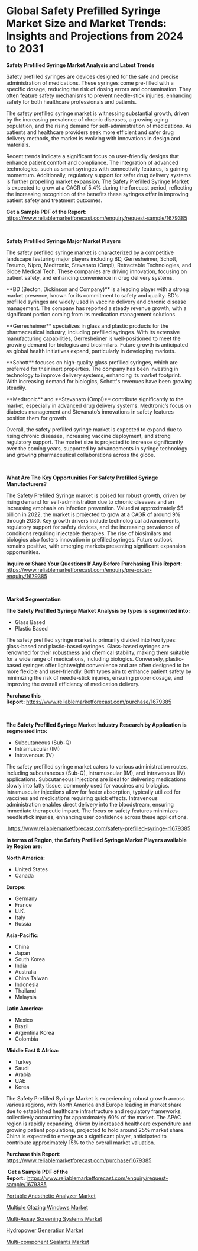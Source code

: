 <p><h1>Global Safety Prefilled Syringe Market Size and Market Trends: Insights and Projections from 2024 to 2031</h1></p><p><strong>Safety Prefilled Syringe Market Analysis and Latest Trends</strong></p>
<p><p>Safety prefilled syringes are devices designed for the safe and precise administration of medications. These syringes come pre-filled with a specific dosage, reducing the risk of dosing errors and contamination. They often feature safety mechanisms to prevent needle-stick injuries, enhancing safety for both healthcare professionals and patients. </p><p>The safety prefilled syringe market is witnessing substantial growth, driven by the increasing prevalence of chronic diseases, a growing aging population, and the rising demand for self-administration of medications. As patients and healthcare providers seek more efficient and safer drug delivery methods, the market is evolving with innovations in design and materials.</p><p>Recent trends indicate a significant focus on user-friendly designs that enhance patient comfort and compliance. The integration of advanced technologies, such as smart syringes with connectivity features, is gaining momentum. Additionally, regulatory support for safer drug delivery systems is further propelling market expansion. The Safety Prefilled Syringe Market is expected to grow at a CAGR of 5.4% during the forecast period, reflecting the increasing recognition of the benefits these syringes offer in improving patient safety and treatment outcomes.</p></p>
<p><strong>Get a Sample PDF of the Report:&nbsp;</strong> <a href="https://www.reliablemarketforecast.com/enquiry/request-sample/1679385?utm_campaign=1178&utm_medium=2&utm_source=Github&utm_content=ia&utm_term=14102024&utm_id=safety-prefilled-syringe">https://www.reliablemarketforecast.com/enquiry/request-sample/1679385</a></p>
<p>&nbsp;</p>
<p><strong>Safety Prefilled Syringe Major Market Players</strong></p>
<p><p>The safety prefilled syringe market is characterized by a competitive landscape featuring major players including BD, Gerresheimer, Schott, Treumo, Nipro, Medtronic, Stevanato (Ompi), Retractable Technologies, and Globe Medical Tech. These companies are driving innovation, focusing on patient safety, and enhancing convenience in drug delivery systems.</p><p>**BD (Becton, Dickinson and Company)** is a leading player with a strong market presence, known for its commitment to safety and quality. BD's prefilled syringes are widely used in vaccine delivery and chronic disease management. The company has reported a steady revenue growth, with a significant portion coming from its medication management solutions.</p><p>**Gerresheimer** specializes in glass and plastic products for the pharmaceutical industry, including prefilled syringes. With its extensive manufacturing capabilities, Gerresheimer is well-positioned to meet the growing demand for biologics and biosimilars. Future growth is anticipated as global health initiatives expand, particularly in developing markets.</p><p>**Schott** focuses on high-quality glass prefilled syringes, which are preferred for their inert properties. The company has been investing in technology to improve delivery systems, enhancing its market footprint. With increasing demand for biologics, Schott's revenues have been growing steadily.</p><p>**Medtronic** and **Stevanato (Ompi)** contribute significantly to the market, especially in advanced drug delivery systems. Medtronic’s focus on diabetes management and Stevanato’s innovations in safety features position them for growth.</p><p>Overall, the safety prefilled syringe market is expected to expand due to rising chronic diseases, increasing vaccine deployment, and strong regulatory support. The market size is projected to increase significantly over the coming years, supported by advancements in syringe technology and growing pharmaceutical collaborations across the globe.</p></p>
<p>&nbsp;</p>
<p><strong>What Are The Key Opportunities For Safety Prefilled Syringe Manufacturers?</strong></p>
<p><p>The Safety Prefilled Syringe market is poised for robust growth, driven by rising demand for self-administration due to chronic diseases and an increasing emphasis on infection prevention. Valued at approximately $5 billion in 2022, the market is projected to grow at a CAGR of around 9% through 2030. Key growth drivers include technological advancements, regulatory support for safety devices, and the increasing prevalence of conditions requiring injectable therapies. The rise of biosimilars and biologics also fosters innovation in prefilled syringes. Future outlook remains positive, with emerging markets presenting significant expansion opportunities.</p></p>
<p><strong>Inquire or Share Your Questions If Any Before Purchasing This Report:</strong> <a href="https://www.reliablemarketforecast.com/enquiry/pre-order-enquiry/1679385?utm_campaign=1178&utm_medium=2&utm_source=Github&utm_content=ia&utm_term=14102024&utm_id=safety-prefilled-syringe">https://www.reliablemarketforecast.com/enquiry/pre-order-enquiry/1679385</a></p>
<p>&nbsp;</p>
<p><strong>Market Segmentation</strong></p>
<p><strong>The Safety Prefilled Syringe Market Analysis by types is segmented into:</strong></p>
<p><ul><li>Glass Based</li><li>Plastic Based</li></ul></p>
<p><p>The safety prefilled syringe market is primarily divided into two types: glass-based and plastic-based syringes. Glass-based syringes are renowned for their robustness and chemical stability, making them suitable for a wide range of medications, including biologics. Conversely, plastic-based syringes offer lightweight convenience and are often designed to be more flexible and user-friendly. Both types aim to enhance patient safety by minimizing the risk of needle-stick injuries, ensuring proper dosage, and improving the overall efficiency of medication delivery.</p></p>
<p><strong>Purchase this Report:&nbsp;</strong><a href="https://www.reliablemarketforecast.com/purchase/1679385?utm_campaign=1178&utm_medium=2&utm_source=Github&utm_content=ia&utm_term=14102024&utm_id=safety-prefilled-syringe">https://www.reliablemarketforecast.com/purchase/1679385</a></p>
<p>&nbsp;</p>
<p><strong>The Safety Prefilled Syringe Market Industry Research by Application is segmented into:</strong></p>
<p><ul><li>Subcutaneous (Sub-Q)</li><li>Intramuscular (IM)</li><li>Intravenous (IV)</li></ul></p>
<p><p>The safety prefilled syringe market caters to various administration routes, including subcutaneous (Sub-Q), intramuscular (IM), and intravenous (IV) applications. Subcutaneous injections are ideal for delivering medications slowly into fatty tissue, commonly used for vaccines and biologics. Intramuscular injections allow for faster absorption, typically utilized for vaccines and medications requiring quick effects. Intravenous administration enables direct delivery into the bloodstream, ensuring immediate therapeutic impact. The focus on safety features minimizes needlestick injuries, enhancing user confidence across these applications.</p></p>
<p><a href="https://www.reliablemarketforecast.com/safety-prefilled-syringe-r1679385?utm_campaign=1178&utm_medium=2&utm_source=Github&utm_content=ia&utm_term=14102024&utm_id=safety-prefilled-syringe">&nbsp;https://www.reliablemarketforecast.com/safety-prefilled-syringe-r1679385</a></p>
<p><strong>In terms of Region, the Safety Prefilled Syringe Market Players available by Region are:</strong></p>
<p>
    <p> <strong> North America: </strong>
        <ul>
            <li>United States</li>
            <li>Canada</li>
        </ul>
        </p> 
    <p> <strong> Europe: </strong>
        <ul>
            <li>Germany</li>
            <li>France</li>
            <li>U.K.</li>
            <li>Italy</li>
            <li>Russia</li>
        </ul>
        </p> 
    <p> <strong> Asia-Pacific: </strong>
        <ul>
            <li>China</li>
            <li>Japan</li>
            <li>South Korea</li>
            <li>India</li>
            <li>Australia</li>
            <li>China Taiwan</li>
            <li>Indonesia</li>
            <li>Thailand</li>
            <li>Malaysia</li>
        </ul>
        </p> 
    <p> <strong> Latin America: </strong>
        <ul>
            <li>Mexico</li>
            <li>Brazil</li>
            <li>Argentina Korea</li>
            <li>Colombia</li>
        </ul>
        </p> 
    <p> <strong> Middle East & Africa: </strong>
        <ul>
            <li>Turkey</li>
            <li>Saudi</li>
            <li>Arabia</li>
            <li>UAE</li>
            <li>Korea</li>
        </ul>
    </p>
    </p>
<p><p>The Safety Prefilled Syringe Market is experiencing robust growth across various regions, with North America and Europe leading in market share due to established healthcare infrastructure and regulatory frameworks, collectively accounting for approximately 60% of the market. The APAC region is rapidly expanding, driven by increased healthcare expenditure and growing patient populations, projected to hold around 25% market share. China is expected to emerge as a significant player, anticipated to contribute approximately 15% to the overall market valuation.</p></p>
<p><strong>Purchase this Report: </strong><a href="https://www.reliablemarketforecast.com/purchase/1679385?utm_campaign=1178&utm_medium=2&utm_source=Github&utm_content=ia&utm_term=14102024&utm_id=safety-prefilled-syringe">https://www.reliablemarketforecast.com/purchase/1679385</a></p>
<p>&nbsp;<strong>Get a Sample PDF of the Report:&nbsp;&nbsp;</strong><a href="https://www.reliablemarketforecast.com/enquiry/request-sample/1679385?utm_campaign=1178&utm_medium=2&utm_source=Github&utm_content=ia&utm_term=14102024&utm_id=safety-prefilled-syringe">https://www.reliablemarketforecast.com/enquiry/request-sample/1679385</a></p>
<p><strong></strong></p>
<p><p><a href="https://github.com/liz10hnbracht/Market-Research-Report-List-1/blob/main/portable-anesthetic-analyzer-market.md?utm_campaign=1178&utm_medium=2&utm_source=Github&utm_content=ia&utm_term=14102024&utm_id=safety-prefilled-syringe">Portable Anesthetic Analyzer Market</a></p><p><a href="https://www.linkedin.com/pulse/multiple-glazing-windows-market-research-report-2024--er9ke?utm_campaign=1178&utm_medium=2&utm_source=Github&utm_content=ia&utm_term=14102024&utm_id=safety-prefilled-syringe">Multiple Glazing Windows Market</a></p><p><a href="https://www.linkedin.com/pulse/global-multi-assay-screening-systems-market-sector2024-2031-metrics-4q2ac?utm_campaign=1178&utm_medium=2&utm_source=Github&utm_content=ia&utm_term=14102024&utm_id=safety-prefilled-syringe">Multi-Assay Screening Systems Market</a></p><p><a href="https://github.com/rozh43oreder/Market-Research-Report-List-1/blob/main/hydropower-generation-market.md?utm_campaign=1178&utm_medium=2&utm_source=Github&utm_content=ia&utm_term=14102024&utm_id=safety-prefilled-syringe">Hydropower Generation Market</a></p><p><a href="https://www.linkedin.com/pulse/global-multi-component-sealants-market-trends-insights-growth-0yh3c?utm_campaign=1178&utm_medium=2&utm_source=Github&utm_content=ia&utm_term=14102024&utm_id=safety-prefilled-syringe">Multi-component Sealants Market</a></p></p>